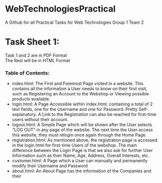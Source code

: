 # WebTechnologiesPractical
A Github for all Practical Tasks for Web Technologies Group 1 Team 2

# Task Sheet 1:
Task 1 and 2 are in PDF Format 
</br>
The Rest will be in HTML Format

### Table of Contents:
- index.html: The First and Foremost Page visited in a website. This contains all the information a User needs to know on their first visit, such as Registering an Account to the Webshop or Viewing possible products available.
- login.html: A Page Accessible within index.html, containing a total of 2 text fields, one for the Username and one for Password. Pretty Self-explanatory. A Link to the Registration can also be reached for first-time users without their account.
- logout.html: A Simple Page which will be shown after the User selects "LOG OUT" in any page of the website. The next time the User access this website, they must relogin once again through the Home Page.
- registration.html: As mentioned above, the registration page is accessed in the login.html for first-time Users of the webshop. The main difference between the Login Page is that we also ask for further User Information such as their Name, Age, Address, Overall Interests, etc.
- customer.html: A Page which a User can manually and permanently modify their Username and Password
- about.html: An About Page has the information of the Companies and their
